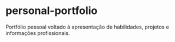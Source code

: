 # personal-portfolio
Portfólio pessoal voltado à apresentação de habilidades, projetos e informações profissionais.
